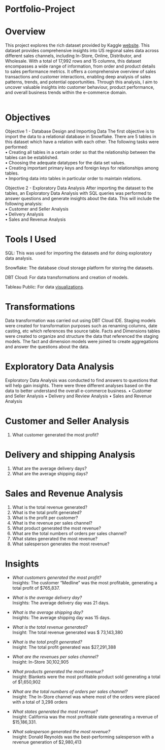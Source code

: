 # Portfolio-Project
# Overview

This project explores the rich dataset provided by Kaggle [website](https://www.kaggle.com/datasets/talhabu/us-regional-sales-data). This dataset provides comprehensive insights into US regional sales data across different sales channels, including In-Store, Online, Distributor, and Wholesale. With a total of 17,992 rows and 15 columns, this dataset encompasses a wide range of information, from order and product details to sales performance metrics. It offers a comprehensive overview of sales transactions and customer interactions, enabling deep analysis of sales patterns, trends, and potential opportunities. Through this analysis, I aim to uncover valuable insights into customer behaviour, product performance, and overall business trends within the e-commerce domain. <br />
<br />
# Objectives
Objective 1 - Database Design and Importing Data
The first objective is to import the data to a relational database in Snowflake. There are 5 tables in this dataset which have a relation with each other. The following tasks were performed: <br />
•	Creating all tables in a certain order so that the relationship between the tables can be established. <br />
•	Choosing the adequate datatypes for the data set values. <br />
•	Creating important primary keys and foreign keys for relationships among tables. <br />
•	Importing data into tables in particular order to maintain relations. <br />

Objective 2 - Exploratory Data Analysis
After importing the dataset to the tables, an Exploratory Data Analysis with SQL queries was performed to answer questions and generate insights about the data. This will include the following analysis: <br />
•	Customer and Seller Analysis <br />
•	Delivery Analysis <br />
•	Sales and Revenue Analysis <br />

# Tools I Used
SQL: This was used for importing the datasets and for doing exploratory data analysis. <br />

Snowflake: The database cloud storage platform for storing the datasets. <br />

DBT Cloud: For data transformations and creation of models. <br />

Tableau Public: For data [visualizations](https://public.tableau.com/app/profile/omorede.iguma/viz/USREGIONALSALESDASHBOARD_2024/Dashboard). <br />

# Transformations
Data transformation was carried out using DBT Cloud IDE. Staging models were created for transformation purposes such as renaming columns, date casting, etc which references the source table. Facts and Dimensions tables were created to organize and structure the data that referenced the staging models. The fact and dimension models were joined to create aggregations and answer the questions about the data.
# Exploratory Data Analysis
Exploratory Data Analysis was conducted to find answers to questions that will help gain insights. There were three different analyses based on the data to better understand the overall e-commerce business.
•	Customer and Seller Analysis
•	Delivery and Review Analysis
•	Sales and Revenue Analysis 
# Customer and Seller Analysis
1.	What customer generated the most profit?
# Delivery and shipping Analysis
1.	What are the average delivery days?
2.	What are the average shipping days?
# Sales and Revenue Analysis 
1.	What is the total revenue generated?
2.	What is the total profit generated?
3.	What is the profit per customer?
4.	What is the revenue per sales channel?
5.	What product generated the most revenue?
6.	What are the total numbers of orders per sales channel?
7.	What states generated the most revenue?
8.	What salesperson generates the most revenue?

# Insights
* _What customers generated the most profit?_ <br />
Insights: The customer “Medline” was the most profitable, generating a total profit of $765,837.

* _What is the average delivery day?_ <br />
Insights:	The average delivery day was 21 days.

* _What is the average shipping day?_ <br />
Insights:	The average shipping day was 15 days.

* _What is the total revenue generated?_ <br />
Insight: The total revenue generated was $ 73,143,380

* _What is the total profit generated?_ <br />
Insight: The total profit generated was $27,291,388

* _What are the revenues per sales channel?_ <br />
Insight: 
In-Store	30,102,905

* _What products generated the most revenue?_ <br />
Insight: Blankets were the most profitable product sold generating a total of	$1,650,902


* _What are the total numbers of orders per sales channel?_ <br />
Insight: The In-Store channel was where most of the orders were placed with a total of 3,298 orders

* _What states generated the most revenue?_ <br />
Insight: California was the most profitable state generating a revenue of $15,186,331.

* _What salesperson generated the most revenue?_ <br />
Insight: Donald Reynolds was the best-performing salesperson with a revenue generation of $2,980,413


